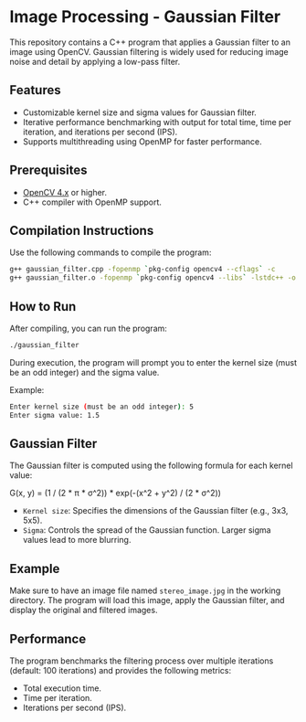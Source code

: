 # Image Processing - Gaussian Filter

This repository contains a C++ program that applies a Gaussian filter to an image using OpenCV. Gaussian filtering is widely used for reducing image noise and detail by applying a low-pass filter.

## Features

- Customizable kernel size and sigma values for Gaussian filter.
- Iterative performance benchmarking with output for total time, time per iteration, and iterations per second (IPS).
- Supports multithreading using OpenMP for faster performance.

## Prerequisites

- [OpenCV 4.x](https://opencv.org/) or higher.
- C++ compiler with OpenMP support.

## Compilation Instructions

Use the following commands to compile the program:

```bash
g++ gaussian_filter.cpp -fopenmp `pkg-config opencv4 --cflags` -c
g++ gaussian_filter.o -fopenmp `pkg-config opencv4 --libs` -lstdc++ -o gaussian_filter
```

## How to Run

After compiling, you can run the program:

```bash
./gaussian_filter
```

During execution, the program will prompt you to enter the kernel size (must be an odd integer) and the sigma value.

Example:

```bash
Enter kernel size (must be an odd integer): 5
Enter sigma value: 1.5
```

## Gaussian Filter

The Gaussian filter is computed using the following formula for each kernel value:

G(x, y) = (1 / (2 * π * σ^2)) * exp(-(x^2 + y^2) / (2 * σ^2))


- `Kernel size`: Specifies the dimensions of the Gaussian filter (e.g., 3x3, 5x5).
- `Sigma`: Controls the spread of the Gaussian function. Larger sigma values lead to more blurring.

## Example

Make sure to have an image file named `stereo_image.jpg` in the working directory. The program will load this image, apply the Gaussian filter, and display the original and filtered images.

## Performance

The program benchmarks the filtering process over multiple iterations (default: 100 iterations) and provides the following metrics:

- Total execution time.
- Time per iteration.
- Iterations per second (IPS).

